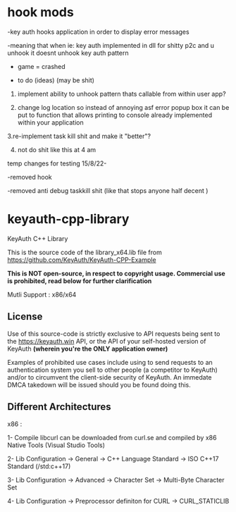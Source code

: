 # hook mods

-key auth hooks application in order to display error messages

-meaning that when ie: key auth implemented in dll for shitty p2c and u unhook it doesnt unhook key auth pattern

- game = crashed





- to do (ideas) (may be shit)

1. implement ability to unhook pattern thats callable from within user app?

2. change log location so instead of annoying asf error popup box it can be put to function that allows printing to console already implemented within your application

3.re-implement task kill shit and make it "better"?

4. not do shit like this at 4 am



temp changes for testing 15/8/22-

-removed hook

-removed anti debug taskkill shit (like that stops anyone half decent )




# keyauth-cpp-library
KeyAuth C++ Library

This is the source code of the library_x64.lib file from https://github.com/KeyAuth/KeyAuth-CPP-Example

**This is NOT open-source, in respect to copyright usage. Commercial use is prohibited, read below for further clarification**

Mutli Support : x86/x64

## License

Use of this source-code is strictly exclusive to API requests being sent to the https://keyauth.win API, or the API of your self-hosted version of KeyAuth **(wherein you're the ONLY application owner)**

Examples of prohibited use cases include using to send requests to an authentication system you sell to other people (a competitor to KeyAuth) and/or to circumvent the client-side security of KeyAuth. An immedate DMCA takedown will be issued should you be found doing this.
## Different Architectures
x86 :

1- Compile libcurl can be downloaded from curl.se and compiled by x86 Native Tools (Visual Studio Tools)

2- Lib Configuration -> General -> C++ Language Standard ->  ISO C++17 Standard (/std:c++17)

3- Lib Configuration -> Advanced -> Character Set ->  Multi-Byte Character Set

4- Lib Configuration -> Preprocessor definiton for CURL -> CURL_STATICLIB
